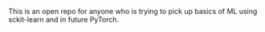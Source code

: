 This is an open repo for anyone who is trying to pick up basics of ML using sckit-learn and in future PyTorch.
